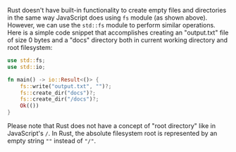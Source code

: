  Rust doesn't have built-in functionality to create empty files and directories in the same way JavaScript does using `fs` module (as shown above). However, we can use the `std::fs` module to perform similar operations. Here is a simple code snippet that accomplishes creating an "output.txt" file of size 0 bytes and a "docs" directory both in current working directory and root filesystem:

```rust
use std::fs;
use std::io;

fn main() -> io::Result<()> {
    fs::write("output.txt", "")?;
    fs::create_dir("docs")?;
    fs::create_dir("/docs")?;
    Ok(())
}
```
Please note that Rust does not have a concept of "root directory" like in JavaScript's `/`. In Rust, the absolute filesystem root is represented by an empty string `""` instead of `"/"`.
